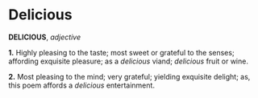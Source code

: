 # Delicious

**DELICIOUS**, _adjective_

**1.** Highly pleasing to the taste; most sweet or grateful to the senses; affording exquisite pleasure; as a _delicious_ viand; _delicious_ fruit or wine.

**2.** Most pleasing to the mind; very grateful; yielding exquisite delight; as, this poem affords a _delicious_ entertainment.